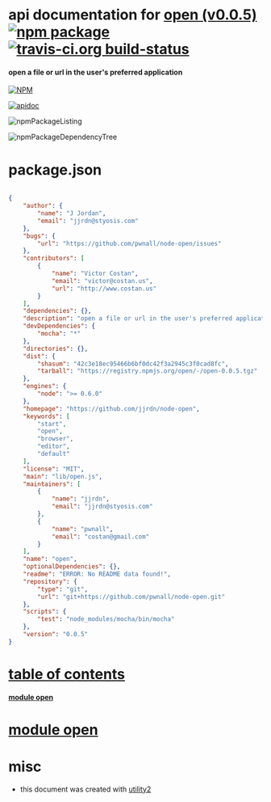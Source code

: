 # api documentation for  [open (v0.0.5)](https://github.com/jjrdn/node-open)  [![npm package](https://img.shields.io/npm/v/npmdoc-open.svg?style=flat-square)](https://www.npmjs.org/package/npmdoc-open) [![travis-ci.org build-status](https://api.travis-ci.org/npmdoc/node-npmdoc-open.svg)](https://travis-ci.org/npmdoc/node-npmdoc-open)
#### open a file or url in the user's preferred application

[![NPM](https://nodei.co/npm/open.png?downloads=true)](https://www.npmjs.com/package/open)

[![apidoc](https://npmdoc.github.io/node-npmdoc-open/build/screenCapture.buildNpmdoc.browser.%252Fhome%252Ftravis%252Fbuild%252Fnpmdoc%252Fnode-npmdoc-open%252Ftmp%252Fbuild%252Fapidoc.html.png)](https://npmdoc.github.io/node-npmdoc-open/build/apidoc.html)

![npmPackageListing](https://npmdoc.github.io/node-npmdoc-open/build/screenCapture.npmPackageListing.svg)

![npmPackageDependencyTree](https://npmdoc.github.io/node-npmdoc-open/build/screenCapture.npmPackageDependencyTree.svg)



# package.json

```json

{
    "author": {
        "name": "J Jordan",
        "email": "jjrdn@styosis.com"
    },
    "bugs": {
        "url": "https://github.com/pwnall/node-open/issues"
    },
    "contributors": [
        {
            "name": "Victor Costan",
            "email": "victor@costan.us",
            "url": "http://www.costan.us"
        }
    ],
    "dependencies": {},
    "description": "open a file or url in the user's preferred application",
    "devDependencies": {
        "mocha": "*"
    },
    "directories": {},
    "dist": {
        "shasum": "42c3e18ec95466b6bf0dc42f3a2945c3f0cad8fc",
        "tarball": "https://registry.npmjs.org/open/-/open-0.0.5.tgz"
    },
    "engines": {
        "node": ">= 0.6.0"
    },
    "homepage": "https://github.com/jjrdn/node-open",
    "keywords": [
        "start",
        "open",
        "browser",
        "editor",
        "default"
    ],
    "license": "MIT",
    "main": "lib/open.js",
    "maintainers": [
        {
            "name": "jjrdn",
            "email": "jjrdn@styosis.com"
        },
        {
            "name": "pwnall",
            "email": "costan@gmail.com"
        }
    ],
    "name": "open",
    "optionalDependencies": {},
    "readme": "ERROR: No README data found!",
    "repository": {
        "type": "git",
        "url": "git+https://github.com/pwnall/node-open.git"
    },
    "scripts": {
        "test": "node_modules/mocha/bin/mocha"
    },
    "version": "0.0.5"
}
```



# <a name="apidoc.tableOfContents"></a>[table of contents](#apidoc.tableOfContents)

#### [module open](#apidoc.module.open)



# <a name="apidoc.module.open"></a>[module open](#apidoc.module.open)



# misc
- this document was created with [utility2](https://github.com/kaizhu256/node-utility2)
